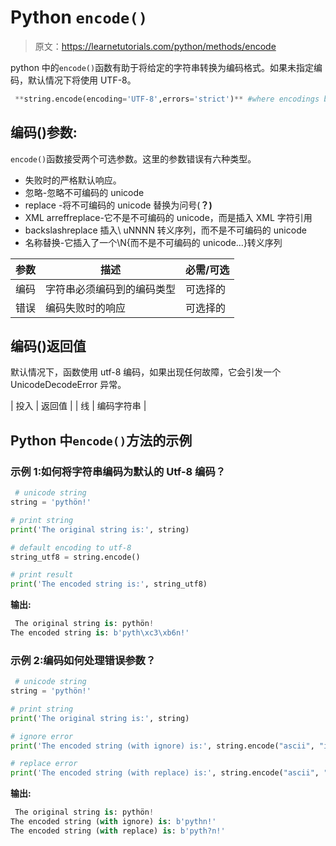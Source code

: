 # Python `encode()`

> 原文：<https://learnetutorials.com/python/methods/encode>

python 中的`encode()`函数有助于将给定的字符串转换为编码格式。如果未指定编码，默认情况下将使用 UTF-8。

```py
 **string.encode(encoding='UTF-8',errors='strict')** #where encodings being utf-8, ascii, etc 

```

## 编码()参数:

`encode()`函数接受两个可选参数。这里的参数错误有六种类型。

*   失败时的严格默认响应。
*   忽略-忽略不可编码的 unicode
*   replace -将不可编码的 unicode 替换为问号(**？)**
*   XML arreffreplace-它不是不可编码的 unicode，而是插入 XML 字符引用
*   backslashreplace 插入\ uNNNN 转义序列，而不是不可编码的 unicode
*   名称替换-它插入了一个\N{而不是不可编码的 unicode...}转义序列

| 参数 | 描述 | 必需/可选 |
| --- | --- | --- |
| 编码 | 字符串必须编码到的编码类型 | 可选择的 |
| 错误 | 编码失败时的响应 | 可选择的 |

## 编码()返回值

默认情况下，函数使用 utf-8 编码，如果出现任何故障，它会引发一个 UnicodeDecodeError 异常。

| 投入 | 返回值 |
| 线 | 编码字符串 |

## Python 中`encode()`方法的示例

### 示例 1:如何将字符串编码为默认的 Utf-8 编码？

```py
 # unicode string
string = 'pythön!'

# print string
print('The original string is:', string)

# default encoding to utf-8
string_utf8 = string.encode()

# print result
print('The encoded string is:', string_utf8) 

```

**输出:**

```py
 The original string is: pythön!
The encoded string is: b'pyth\xc3\xb6n!' 
```

### 示例 2:编码如何处理错误参数？

```py
 # unicode string
string = 'pythön!'

# print string
print('The original string is:', string)

# ignore error
print('The encoded string (with ignore) is:', string.encode("ascii", "ignore"))

# replace error
print('The encoded string (with replace) is:', string.encode("ascii", "replace")) 

```

**输出:**

```py
 The original string is: pythön!
The encoded string (with ignore) is: b'pythn!'
The encoded string (with replace) is: b'pyth?n!' 
```